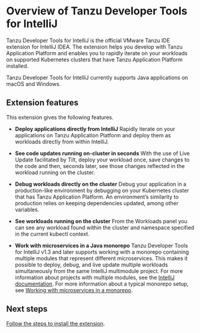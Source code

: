 # Overview of Tanzu Developer Tools for IntelliJ

Tanzu Developer Tools for IntelliJ is the official VMware Tanzu IDE extension for IntelliJ IDEA.
The extension helps you develop with Tanzu Application Platform and enables you to rapidly iterate
on your workloads on supported Kubernetes clusters that have Tanzu Application Platform installed.

Tanzu Developer Tools for IntelliJ currently supports Java applications on macOS and Windows.

## <a id="extension-features"></a> Extension features

This extension gives the following features.

- **Deploy applications directly from IntelliJ**
  Rapidly iterate on your applications on Tanzu Application Platform and deploy them as workloads
  directly from within IntelliJ.

- **See code updates running on-cluster in seconds**
  With the use of Live Update facilitated by Tilt, deploy your workload once, save changes to the
  code and then, seconds later, see those changes reflected in the workload running on the cluster.

- **Debug workloads directly on the cluster**
  Debug your application in a production-like environment by debugging on your Kubernetes cluster
  that has Tanzu Application Platform.
  An environment’s similarity to production relies on keeping dependencies updated, among other
  variables.

- **See workloads running on the cluster**
  From the Workloads panel you can see any workload found within the cluster and namespace specified
  in the current kubectl context.

- **Work with microservices in a Java monorepo**
  Tanzu Developer Tools for IntelliJ v1.3 and later supports working with a monorepo containing
  multiple modules that represent different microservices.
  This makes it possible to deploy, debug, and live update multiple workloads simultaneously from
  the same IntelliJ multimodule project. For more information about projects with multiple modules,
  see the
  [IntelliJ documentation](https://www.jetbrains.com/help/idea/creating-and-managing-modules.html#modules-idea-java).
  For more information about a typical monorepo setup, see
  [Working with microservices in a monorepo](using-the-extension.hbs.md#mono-repo).

## <a id="next-steps"></a> Next steps

[Follow the steps to install the extension](install.hbs.md).
